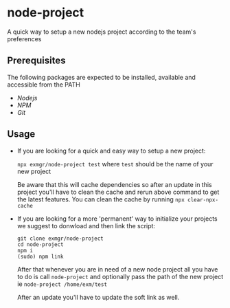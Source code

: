 # node-project
A quick way to setup a new nodejs project according to the team's preferences


## Prerequisites
The following packages are expected to be installed, available and accessible from the PATH
- *Nodejs*
- *NPM* 
- *Git*

## Usage
- If you are looking for a quick and easy way to setup a new project: 

  `npx exmgr/node-project test` where `test` should be the name of your new project

  Be aware that this will cache dependencies so after an update in this project you'll have to clean the cache and rerun above command to get the latest features.
You can clean the cache by running `npx clear-npx-cache`

- If you are looking for a more 'permanent' way to initialize your projects we suggest to donwload and then link the script:
  ```
  git clone exmgr/node-project
  cd node-project
  npm i
  (sudo) npm link
  ```
  After that whenever you are in need of a new node project all you have to do is call `node-project` and optionally pass the path of the new project ie
  `node-project /home/exm/test`
  
  After an update you'll have to update the soft link as well.

